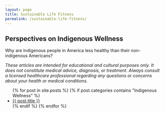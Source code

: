```yaml
---
layout: page
title: Sustainable Life Fitness
permalink: /sustainable-life-fitness/
---
```


## Perspectives on Indigenous Wellness

Why are Indigenous people in America less healthy than their non-indigenous Americans?

_These articles are intended for educational and cultural purposes only. It does not constitute medical advice, diagnosis, or treatment. Always consult a licensed healthcare professional regarding any questions or concerns about your health or medical conditions._

<ul>
{% for post in site.posts %} 
{% if post.categories contains "Indigenous Wellness" %}
  <li><a href="{{ post.url }}">{{ post.title }}</a></li>
{% endif %}
{% endfor %}
</ul>
